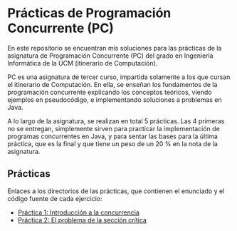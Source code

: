# Prácticas de Programación Concurrente (PC)

En este repositorio se encuentran mis soluciones para las prácticas de la asignatura de Programación Concurrente (PC) del grado en Ingeniería Informática de la UCM (itinerario de Computación).

PC es una asignatura de tercer curso, impartida solamente a los que cursan el itinerario de Computación. En ella, se enseñan los fundamentos de la programación concurrente explicando los conceptos teóricos, viendo ejemplos en pseudocódigo, e implementando soluciones a problemas en Java.

A lo largo de la asignatura, se realizan en total 5 prácticas. Las 4 primeras no se entregan, simplemente sirven para practicar la implementación de programas concurrentes en Java, y para sentar las bases para la última práctica, que es la final y que tiene un peso de un 20 % en la nota de la asignatura.

## Prácticas

Enlaces a los directorios de las prácticas, que contienen el enunciado y el código fuente de cada ejercicio:

- [Práctica 1: Introducción a la concurrencia](/Práctica%201)
- [Práctica 2: El problema de la sección crítica](/Práctica%202)
